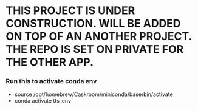 #  THIS PROJECT IS UNDER CONSTRUCTION. WILL BE ADDED ON TOP OF AN ANOTHER PROJECT. THE REPO IS SET ON PRIVATE FOR THE OTHER APP.



###  Run this to activate conda env
* source /opt/homebrew/Caskroom/miniconda/base/bin/activate
* conda activate tts_env
